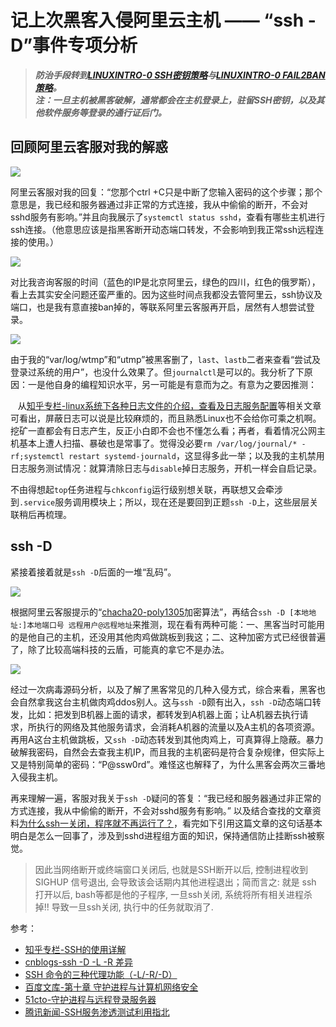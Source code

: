 # 记上次黑客入侵阿里云主机 —— “ssh -D”事件专项分析

> ***防治手段转到[LINUXINTRO-0 SSH密钥策略](/LINUXINTRO-0.md)与[LINUXINTRO-0 FAIL2BAN策略](/LINUXINTRO-1.md)。***  
> ***注：一旦主机被黑客破解，通常都会在主机登录上，驻留SSH密钥，以及其他软件服务等登录的通行证后门。***

## 回顾阿里云客服对我的解惑

![](https://cdn.jsdelivr.net/gh/hoochanlon/ihs-simple/AQUICK/catch2023-02-11%2023.53.26.png)

阿里云客服对我的回复：“您那个ctrl +C只是中断了您输入密码的这个步骤；那个意思是，我已经和服务器通过非正常的方式连接，我从中偷偷的断开，不会对sshd服务有影响。”并且向我展示了`systemctl status sshd`，查看有哪些主机进行ssh连接。（他意思应该是指黑客断开动态端口转发，不会影响到我正常ssh远程连接的使用。）

![ ](https://cdn.jsdelivr.net/gh/hoochanlon/ihs-simple/AQUICK/ssh-ima-na.png)

对比我咨询客服的时间（蓝色的IP是北京阿里云，绿色的四川，红色的俄罗斯），看上去其实安全问题还蛮严重的。因为这些时间点我都没去管阿里云，ssh协议及端口，也是我有意直接ban掉的，等联系阿里云客服再开启，居然有人想尝试登录。

![ ](https://cdn.jsdelivr.net/gh/hoochanlon/ihs-simple/AQUICK/catch2023-02-12%2000.35.46.png)

由于我的“var/log/wtmp”和“utmp”被黑客删了，`last`、`lastb`二者来查看“尝试及登录过系统的用户”，也没什么效果了。但`journalctl`是可以的。我分析了下原因：一是他自身的编程知识水平，另一可能是有意而为之。有意为之要因推测：

&nbsp;&nbsp;&nbsp;从[知乎专栏-linux系统下各种日志文件的介绍，查看及日志服务配置](https://zhuanlan.zhihu.com/p/298335887)等相关文章可看出，屏蔽日志可以说是比较麻烦的，而且熟悉Linux也不会给你可乘之机啊。挖矿一直都会有日志产生，反正小白即不会也不懂怎么看；再者，看着情况公网主机基本上遭人扫描、暴破也是常事了。觉得没必要`rm /var/log/journal/* -rf;systemctl restart systemd-journald`，这显得多此一举；以及我的主机禁用日志服务测试情况：就算清除日志与`disable`掉日志服务，开机一样会自启记录。

不由得想起`top`任务进程与`chkconfig`运行级别想关联，再联想又会牵涉到`.service`服务调用模块上；所以，现在还是要回到正题`ssh -D`上，这些层层关联稍后再梳理。

## ssh -D

紧接着接着就是`ssh -D`后面的一堆“乱码”。

![ ](https://cdn.jsdelivr.net/gh/hoochanlon/ihs-simple/AQUICK/catch2023-02-12%2015.28.08.png)

根据阿里云客服提示的“[chacha20-poly1305](https://baike.baidu.com/item/chacha20-poly1305/19712425?fr=aladdin)加密算法”，再结合`ssh -D [本地地址:]本地端口号 远程用户@远程地址`来推测，现在看有两种可能：一、黑客当时可能用的是他自己的主机，还没用其他肉鸡做跳板到我这；二、这种加密方式已经很普遍了，除了比较高端科技的云盾，可能真的拿它不是办法。

![ ](https://cdn.jsdelivr.net/gh/hoochanlon/ihs-simple/AQUICK/catch2023-02-12%2016.08.58.png)

经过一次病毒源码分析，以及了解了黑客常见的几种入侵方式，综合来看，黑客也会自然拿我这台主机做肉鸡ddos别人。这与`ssh -D`颇有出入，`ssh -D`动态端口转发，比如：把发到B机器上面的请求，都转发到A机器上面；让A机器去执行请求，所执行的网络及其他服务请求，会消耗A机器的流量以及A主机的各项资源。再用A这台主机做跳板，又`ssh -D`动态转发到其他肉鸡上，可真算得上隐蔽。暴力破解我密码，自然会去查我主机IP，而且我的主机密码是符合复杂规律，但实际上又是特别简单的密码：“P@ssw0rd”。难怪这也解释了，为什么黑客会两次三番地入侵我主机。

再来理解一遍，客服对我关于`ssh -D`疑问的答复：“我已经和服务器通过非正常的方式连接，我从中偷偷的断开，不会对sshd服务有影响。” 以及结合查找的文章资料[为什么ssh一关闭，程序就不再运行了？](https://www.cnblogs.com/lomper/p/7053694.html)，看完如下引用这篇文章的这句话基本明白是怎么一回事了，涉及到sshd进程组方面的知识，保持通信防止挂断ssh被察觉。

> 因此当网络断开或终端窗口关闭后, 也就是SSH断开以后, 控制进程收到 SIGHUP 信号退出, 会导致该会话期内其他进程退出；简而言之: 就是 ssh 打开以后, bash等都是他的子程序, 一旦ssh关闭, 系统将所有相关进程杀掉!! 导致一旦ssh关闭, 执行中的任务就取消了.


参考：

* [知乎专栏-SSH的使用详解](https://zhuanlan.zhihu.com/p/339808892)
* [cnblogs-ssh -D -L -R 差异](https://www.cnblogs.com/-chaos/p/3378564.html)
* [SSH 命令的三种代理功能（-L/-R/-D）](https://zhuanlan.zhihu.com/p/57630633)
* [百度文库-第十章 守护进程与计算机网络安全](https://wenku.baidu.com/view/d29e1399cd2f0066f5335a8102d276a20029608c.html)
* [51cto-守护进程与远程登录服务器](https://blog.51cto.com/wait0804/1783308)
* [腾讯新闻-SSH服务渗透测试利用指北](https://new.qq.com/rain/a/20200629A0AUZX00)


